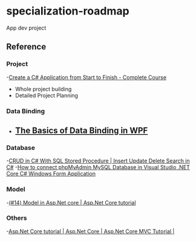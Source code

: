 # specialization-roadmap

App dev project


## Reference

### Project
-[Create a C# Application from Start to Finish - Complete Course](https://www.youtube.com/watch?v=wfWxdh-_k_4)
  - Whole project building
  - Detailed Project Planning


### Data Binding
- [The Basics of Data Binding in WPF](https://www.youtube.com/watch?v=hZmpa53b5R8)
  - 

### Database
-[CRUD in C# With SQL Stored Procedure | Insert Update Delete Search in C#](https://www.youtube.com/watch?v=C7ukAjQtsxE&t=983s)
-[How to connect phpMyAdmin MySQL Database in Visual Studio .NET Core C# Windows Form Application](https://www.youtube.com/watch?v=M6JJWrz2J9A)

### Model
-[(#14) Model in Asp.Net core | Asp.Net Core tutorial](https://www.youtube.com/watch?v=A_LPA_c41TM)


### Others
-[Asp.Net Core tutorial | Asp.Net Core | Asp.Net Core MVC Tutorial |](https://www.youtube.com/playlist?list=PLaFzfwmPR7_LTXu0Vz9Zz_Y0OMMC7ArHZ)


<!--[]()-->
